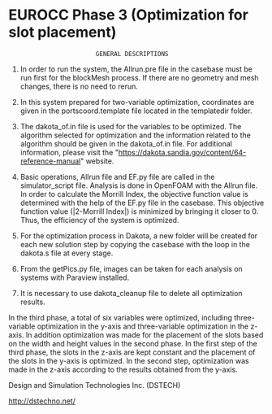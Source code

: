 # EUROCC Phase 3 (Optimization for slot placement)                                 
 
							GENERAL DESCRIPTIONS

1. 	In order to run the system, the Allrun.pre file in the casebase must be run first for the blockMesh process. 
	If there are no geometry and mesh changes, there is no need to rerun.

2. 	In this system prepared for two-variable optimization, coordinates are given in the portscoord.template file located in the templatedir folder.

3. 	The dakota_of.in file is used for the variables to be optimized. 
	The algorithm selected for optimization and the information related to the algorithm should be given in the dakota_of.in file. 
	For additional information, please visit the "https://dakota.sandia.gov/content/64-reference-manual" website.

4. 	Basic operations, Allrun file and EF.py file are called in the simulator_script file. 
	Analysis is done in OpenFOAM with the Allrun file. 
	In order to calculate the Morrill Index, the objective function value is determined with the help of the EF.py file in the casebase. 
	This objective function value (|2-Morrill Index|) is minimized by bringing it closer to 0. Thus, the efficiency of the system is optimized.

5. 	For the optimization process in Dakota, a new folder will be created for each new solution step by copying the casebase with the loop in the dakota.s file at every 	stage.

6. 	From the getPics.py file, images can be taken for each analysis on systems with Paraview installed.

7.	It is necessary to use dakota_cleanup file to delete all optimization results.


In the third phase, a total of six variables were optimized, including three-variable optimization in the y-axis and three-variable optimization in the z-axis. In addition optimization was made for the placement of the slots based on the width and height values in the second phase.
In the first step of the third phase, the slots in the z-axis are kept constant and the placement of the slots in the y-axis is optimized.
In the second step, optimization was made in the z-axis according to the results obtained from the y-axis.

Design and Simulation Technologies Inc. (DSTECH)
    
http://dstechno.net/
